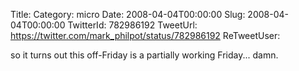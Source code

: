 Title: 
Category: micro
Date: 2008-04-04T00:00:00
Slug: 2008-04-04T00:00:00
TwitterId: 782986192
TweetUrl: https://twitter.com/mark_philpot/status/782986192
ReTweetUser: 

so it turns out this off-Friday is a partially working Friday... damn.